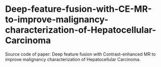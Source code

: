 # Deep-feature-fusion-with-CE-MR-to-improve-malignancy-characterization-of-Hepatocellular-Carcinoma
Source code of paper: Deep feature fusion with Contrast-enhanced MR to improve malignancy characterization of Hepatocellular Carcinoma.

